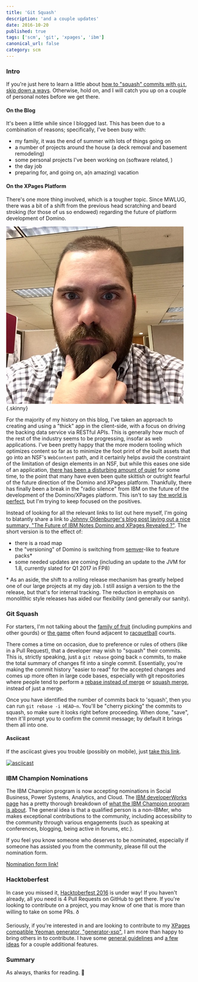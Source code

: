 ```yaml
---
title: 'Git Squash'
description: 'and a couple updates'
date: 2016-10-20
published: true
tags: ['scm', 'git', 'xpages', 'ibm']
canonical_url: false
category: scm
---
```


### Intro

If you're just here to learn a little about [how to "squash" commits with `git`, skip down a ways](#git-squash). Otherwise, hold on, and I will catch you up on a couple of personal notes before we get there.

#### On the Blog

It's been a little while since I blogged last. This has been due to a combination of reasons; specifically, I've been busy with:

- my family, it was the end of summer with lots of things going on
- a number of projects around the house (a deck removal and basement remodeling)
- some personal projects I've been working on (software related, )
- the day job
- preparing for, and going on, a(n amazing) vacation

#### On the XPages Platform

There's one more thing involved, which is a tougher topic. Since MWLUG, there was a bit of a shift from the previous head scratching and beard stroking (for those of us so endowed) regarding the future of platform development of Domino.

![a beard grants pondering skills, +10](./images/BeardStroke.jpg){.skinny}

For the majority of my history on this blog, I've taken an approach to creating and using a "thick" app in the client-side, with a focus on driving the backing data service via RESTful APIs. This is generally how much of the rest of the industry seems to be progressing, insofar as web applications. I've been pretty happy that the more modern tooling which optimizes content so far as to minimize the foot print of the built assets that go into an NSF's `WebContent` path, and it certainly helps avoid the constraint of the limitation of design elements in an NSF, but while this eases one side of an application, [there has been a disturbing amount of quiet](https://blog.darrenduke.net/Darren/DDBZ.nsf/dx/there-is-no-9.0.2.-dead.-canceled.-killed.-.htm) for some time, to the point that many have even been quite skittish or outright fearful of the future direction of the Domino and XPages platform. Thankfully, there has finally been a break in the "radio silence" from IBM on the future of the development of the Domino/XPages platform. This isn't to say [the world is perfect](https://www.notesin9.com/2016/09/13/no-more/), but I'm trying to keep focused on the positives.

Instead of looking for all the relevant links to list out here myself, I'm going to blatantly share a link to [Johnny Oldenburger's blog post laying out a nice summary, "The Future of IBM Notes Domino and XPages Revealed ?"](https://xpagesandmore.blogspot.com/2016/10/the-future-of-ibm-notes-domino-and.html). The short version is to the effect of:

- there is a road map
- the "versioning" of Domino is switching from [semver](https://semver.org/)-like to feature packs*
- some needed updates are coming (including an update to the JVM for 1.8, currently slated for Q1 2017 in FP8)

\* As an aside, the shift to a rolling release mechanism has greatly helped one of our large projects at my day job. I still assign a version to the the release, but that's for internal tracking. The reduction in emphasis on monolithic style releases has aided our flexibility (and generally our sanity).

### Git Squash

For starters, I'm not talking about the [family of fruit](https://en.wikipedia.org/wiki/Squash_(plant)) (including pumpkins and other gourds) or [the game](https://en.wikipedia.org/wiki/Squash_(sport)) often found adjacent to [racquetball](https://en.wikipedia.org/wiki/Racquetball) courts.

There comes a time on occasion, due to preference or rules of others (like in a Pull Request), that a developer may wish to "squash" their commits. This is, strictly speaking, just a `git rebase` going back `n` commits, to make the total summary of changes fit into a single commit. Essentially, you're making the commit history "easier to read" for the accepted changes and comes up more often in large code bases, especially with git repositories where people tend to perform a [rebase instead of merge](https://www.atlassian.com/git/tutorials/merging-vs-rebasing/) or [squash merge](https://github.com/blog/2141-squash-your-commits), instead of just a merge.

Once you have identified the number of commits back to 'squash', then you can run `git rebase -i HEAD~n`. You'll be "cherry picking" the commits to squash, so make sure it looks right before proceeding. When done, "save", then it'll prompt you to confirm the commit message; by default it brings them all into one.

#### Asciicast

If the asciicast gives you trouble (possibly on mobile), just [take this link](https://asciinema.org/a/89834?autoplay=1).

[![asciicast](https://asciinema.org/a/89834.svg)](https://asciinema.org/a/89834)

### IBM Champion Nominations

The IBM Champion program is now accepting nominations in Social Business, Power Systems, Analytics, and Cloud. The [IBM developerWorks page](https://www.ibm.com/developerworks/champion/index.html) has a pretty thorough breakdown of [what the IBM Champion program is about](https://www.ibm.com/developerworks/champion/learn.html). The general idea is that a qualified person is a non-IBMer, who makes exceptional contributions to the community, including accessibility to the community through various engagements (such as speaking at conferences, blogging, being active in forums, etc.).

If you feel you know someone who deserves to be nominated, especially if someone has assisted you from the community, please fill out the nomination form.

[Nomination form link!](https://www.ibm.com/developerworks/community/profiles/dw/anonymous.jsp?id=2016)

### Hacktoberfest

In case you missed it, [Hacktoberfest 2016](https://hacktoberfest.digitalocean.com/) is under way! If you haven't already, all you need is 4 Pull Requests on GitHub to get there. If you're looking to contribute on a project, you may know of one that is more than willing to take on some PRs. ð

Seriously, if you're interested in and are looking to contribute to my [XPages compatible Yeoman generator, "generator-xsp"](https://npm.im/generator-xsp), I am more than happy to bring others in to contribute. I have some [general guidelines](https://github.com/edm00se/generator-xsp#want-more) and [a few ideas](https://github.com/edm00se/generator-xsp/projects/1) for a couple additional features.

### Summary

As always, thanks for reading. 🍻
